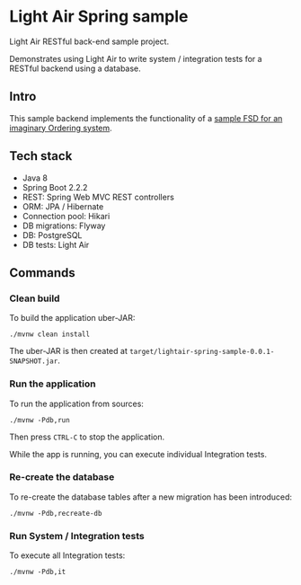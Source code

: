 # Light Air Spring sample

Light Air RESTful back-end sample project.

Demonstrates using Light Air to write system / integration tests
for a RESTful backend using a database.


## Intro

This sample backend implements the functionality of a
[sample FSD for an imaginary Ordering system](https://htmlpreview.github.io/?https://github.com/ivos/functional-specification-sample/blob/master/build/index.html).


## Tech stack

- Java 8
- Spring Boot 2.2.2
- REST: Spring Web MVC REST controllers
- ORM: JPA / Hibernate
- Connection pool: Hikari
- DB migrations: Flyway
- DB: PostgreSQL
- DB tests: Light Air


## Commands

### Clean build

To build the application uber-JAR:

    ./mvnw clean install

The uber-JAR is then created at `target/lightair-spring-sample-0.0.1-SNAPSHOT.jar`.

### Run the application

To run the application from sources:

    ./mvnw -Pdb,run

Then press `CTRL-C` to stop the application.

While the app is running, you can execute individual Integration tests.

### Re-create the database

To re-create the database tables after a new migration has been introduced:

    ./mvnw -Pdb,recreate-db

### Run System / Integration tests

To execute all Integration tests:

    ./mvnw -Pdb,it
